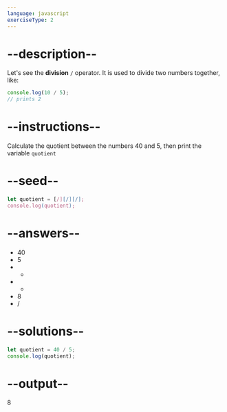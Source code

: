 ```yaml
---
language: javascript
exerciseType: 2
---
```


# --description--

Let's see the **division** `/` operator.
It is used to divide two numbers together, like:
```javascript
console.log(10 / 5);
// prints 2
```

# --instructions--

Calculate the quotient between the numbers 40 and 5, then print the variable `quotient`

# --seed--

```javascript
let quotient = [/][/][/];
console.log(quotient);
```

# --answers--

- 40
- 5
-  + 
-  * 
- 8
-  / 

# --solutions--

```javascript
let quotient = 40 / 5;
console.log(quotient);
```

# --output--

8

